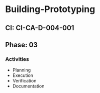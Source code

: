 # Building-Prototyping

## CI: CI-CA-D-004-001
## Phase: 03

### Activities
- Planning
- Execution
- Verification
- Documentation
